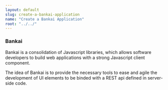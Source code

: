 ```yaml
---
layout: default
slug: create-a-bankai-application
name: "Create a Bankai Application"
root: "../../"
---
```


### Bankai

Bankai is a consolidation of Javascript libraries, which allows software developers to build web applications with
a strong Javascript client component.

The idea of Bankai is to provide the necessary tools to ease and agile the development of UI elements to be binded
with a REST api defined in server-side code.